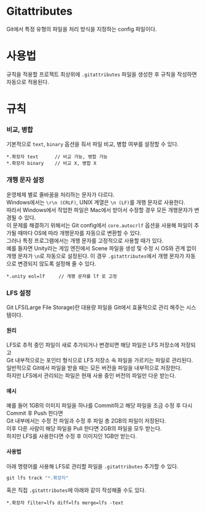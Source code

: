 # Gitattributes
Git에서 특정 유형의 파일을 처리 방식을 지정하는 config 파일이다.

# 사용법
규칙을 적용할 프로젝트 최상위에 `.gitattributes` 파일을 생성한 후 규칙을 작성하면 자동으로 적용된다.

# 규칙

### 비교, 병합
기본적으로 `text`, `binary` 옵션을 줘서 파일 비교, 병합 여부를 설정할 수 있다.
```
*.확장자 text      // 비교 가능, 병합 가능
*.확장자 binary    // 비교 X, 병합 X
```

### 개행 문자 설정
운영체제 별로 줄바꿈을 처리하는 문자가 다르다.  
Windows에서는 `\r\n (CRLF)`, UNIX 계열은 `\n (LF)`를 개행 문자로 사용한다.  
따라서 Windows에서 작업한 파일은 Mac에서 받아서 수정할 경우 모든 개행문자가 변경될 수 있다.  
이 문제를 해결하기 위해서는 Git config에서 `core.autocrlf` 옵션을 사용해 파일이 추가될 때마다 OS에 따라 개행문자를 자동으로 변환할 수 있다.  
그러나 특정 프로그램에서는 개행 문자를 고정적으로 사용할 때가 있다.  
예를 들자면 Unity라는 게임 엔진에서 Scene 파일을 생성 및 수정 시 OS와 관계 없이 개행 문자가 `\n`로 자동으로 설정된다.
이 경우 `.gitattributes`에서 개행 문자가 자동으로 변경되지 않도록 설정해 줄 수 있다.
```
*.unity eol=lf     // 개행 문자를 lf 로 고정
```

### LFS 설정
Git LFS(Large File Storage)란 대용량 파일을 Git에서 효율적으로 관리 해주는 시스템이다.  

#### 원리
LFS로 추적 중인 파일이 새로 추가되거나 변경되면 해당 파일은 LFS 저장소에 저장되고  
Git 내부적으로는 포인터 형식으로 LFS 저장소 속 파일을 가르키는 파일로 관리된다.  
일반적으로 Git에서 파일을 받을 때는 모든 버전을 파일을 내부적으로 저장한다.  
하지만 LFS에서 관리되는 파일은 현재 사용 중인 버전의 파일만 다운 받는다.

#### 예시
예를 들어 1GB의 이미지 파일을 하나를 Commit하고 해당 파일을 조금 수정 후 다시 Commit 후 Push 한다면  
Git 내부에서는 수정 전 파일과 수정 후 파일 총 2GB의 파일이 저장된다.  
이후 다른 사람이 해당 파일을 Pull 한다면 2GB의 파일을 모두 받는다.  
하지만 LFS를 사용한다면 수정 후 이미지인 1GB만 받는다.  

#### 사용법
아래 명령어를 사용해 LFS로 관리할 파일을 `.gitattributes` 추가할 수 있다.
``` cmd
git lfs track "*.확장자"
```
혹은 직접 `.gitattributes`에 아래와 같이 작성해줄 수도 있다.
```
*.확장자 filter=lfs diff=lfs merge=lfs -text
```
